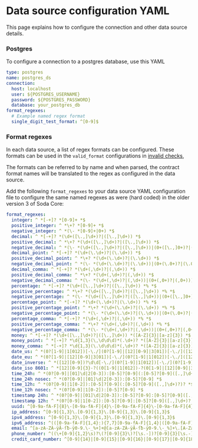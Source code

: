 # Data source configuration YAML

This page explains how to configure the connection and other data source details.

### Postgres

To configure a connection to a postgres database, use this YAML
```yaml
type: postgres
name: postgres_ds
connection:
  host: localhost
  user: ${POSTGRES_USERNAME}
  password: ${POSTGRES_PASSWORD}
  database: your_postgres_db
format_regexes:
  # Example named regex format
  single_digit_test_format: ^[0-9]$
```

### Format regexes

In each data source, a list of regex formats can be configured.  These formats can be 
used in the `valid_format` configurations in [invalid checks](invalid_checks.md#verify-values-are-in-a-named-format), 

The formats can be referred to by name and when parsed, the contract format names 
will be translated to the regex as configured in the data source.

Add the following `format_regexes` to your data source YAML configuration file to 
configure the same named regexes as were (hard coded) in the older version 3 of Soda Core:

```yaml
format_regexes:
  integer: ^ *[-+]? *[0-9]+ *$
  positive_integer: ^ *\+? *[0-9]+ *$
  negative_integer: ^ *(\- *[0-9]+|0+) *$
  decimal: ^ *[-+]? *(\d+([\.,]\d+)?|([\.,]\d+)) *$
  positive_decimal: ^ *\+? *(\d+([\.,]\d+)?|([\.,]\d+)) *$
  negative_decimal: ^ *(\- *(\d+([\.,]\d+)?|([\.,]\d+))|(0+([\.,]0+)?|([\.,]0+))) *$
  decimal_point: ^ *[-+]? *(\d+(\.\d+)?|(\.\d+)) *$
  positive_decimal_point: ^ *\+? *(\d+(\.\d+)?|(\.\d+)) *$
  negative_decimal_point: ^ *(\- *(\d+(\.\d+)?|(\.\d+))|(0+(\.0+)?|(\.0+))) *$
  decimal_comma: ^ *[-+]? *(\d+(,\d+)?|(,\d+)) *$
  positive_decimal_comma: ^ *\+? *(\d+(,\d+)?|(,\d+)) *$
  negative_decimal_comma: ^ *(\- *(\d+(,\d+)?|(,\d+))|(0+(,0+)?|(,0+))) *$
  percentage: ^ *[-+]? *(\d+([\.,]\d+)?|([\.,]\d+)) *% *$
  positive_percentage: ^ *\+? *(\d+([\.,]\d+)?|([\.,]\d+)) *% *$
  negative_percentage: ^ *(\- *(\d+([\.,]\d+)?|([\.,]\d+))|(0+([\.,]0+)?|([\.,]0+))) *% *$
  percentage_point: ^ *[-+]? *(\d+(\.\d+)?|(\.\d+)) *% *$
  positive_percentage_point: ^ *\+? *(\d+(\.\d+)?|(\.\d+)) *% *$
  negative_percentage_point: ^ *(\- *(\d+(\.\d+)?|(\.\d+))|(0+(\.0+)?|(\.0+))) *% *$
  percentage_comma: ^ *[-+]? *(\d+(,\d+)?|(,\d+)) *% *$
  positive_percentage_comma: ^ *\+? *(\d+(,\d+)?|(,\d+)) *% *$
  negative_percentage_comma: ^ *(\- *(\d+(,\d+)?|(,\d+))|(0+(,0+)?|(,0+))) *% *$
  money: ^ *[-+]? *(\d+([\.,]\d+)?|([\.,]\d+)) *([A-Z]{3}|[a-z]{3}) *$
  money_point: ^ *[-+]? *\d{1,3}(\,\d\d\d)*(.\d+)? *([A-Z]{3}|[a-z]{3}) *$
  money_comma: ^ *[-+]? *\d{1,3}(\.\d\d\d)*(,\d+)? *([A-Z]{3}|[a-z]{3}) *$
  date_us: ^ *(0?[1-9]|1[012])[-\./](0?[1-9]|[12][0-9]|3[01])[-\./]([12][0-9])?\d\d *$
  date_eu: ^ *(0?[1-9]|[12][0-9]|3[01])[-\./](0?[1-9]|1[012])[-\./]([12][0-9])?\d\d *$
  date_inverse: ^ *([12][0-9])?\d\d[-\./](0?[1-9]|1[012])[-\./](0?[1-9]|[12][0-9]|3[01]) *$
  date_iso 8601: ^ *[12][0-9]{3}-?((0[1-9]|1[012])-?(0[1-9]|[12][0-9]|3[01])|W[0-5]\d(-?[1-7])?|[0-3]\d\d)([ T](0[0-9]|1[012])(:?[0-5][0-9](:?[0-5][0-9]([.,]\d+)?)?)?([+-](0[0-9]|1[012]):?[0-5][0-9]|Z)?)? *$
  time_24h: ^ *(0?[0-9]|[01]\d|2[0-3]):[0-5]?[0-9](:[0-5]?[0-9]([.,]\d+)?)? *$
  time_24h nosec: ^ *(0?[0-9]|[01]\d|2[0-3]):[0-5]?[0-9] *$
  time_12h: ^ *(0?[0-9]|1[0-2]):[0-5]?[0-9](:[0-5]?[0-9]([.,]\d+)?)? *$
  time_12h nosec: ^ *(0?[0-9]|1[0-2]):[0-5]?[0-9] *$
  timestamp 24h: ^ *(0?[0-9]|[01]\d|2[0-3]):[0-5]?[0-9]:[0-5]?[0-9]([.,]\d+)? *$
  timestamp 12h: ^ *(0?[0-9]|1[0-2]):[0-5]?[0-9]:[0-5]?[0-9]([.,]\d+)? *$
  uuid: ^[0-9a-fA-F]{8}\-[0-9a-fA-F]{4}\-[0-9a-fA-F]{4}\-[0-9a-fA-F]{4}\-[0-9a-fA-F]{12}$
  ip_address: ^[0-9]{1,3}\.[0-9]{1,3}\.[0-9]{1,3}\.[0-9]{1,3}$
  ipv4_address: ^[0-9]{1,3}\.[0-9]{1,3}\.[0-9]{1,3}\.[0-9]{1,3}$
  ipv6_address: ^(([0-9a-fA-F]{1,4}:){7,7}[0-9a-fA-F]{1,4}|([0-9a-fA-F]{1,4}:){1,7}:|([0-9a-fA-F]{1,4}:){1,6}:[0-9a-fA-F]{1,4}|([0-9a-fA-F]{1,4}:){1,5}(:[0-9a-fA-F]{1,4}){1,2}|([0-9a-fA-F]{1,4}:){1,4}(:[0-9a-fA-F]{1,4}){1,3}|([0-9a-fA-F]{1,4}:){1,3}(:[0-9a-fA-F]{1,4}){1,4}|([0-9a-fA-F]{1,4}:){1,2}(:[0-9a-fA-F]{1,4}){1,5}|[0-9a-fA-F]{1,4}:((:[0-9a-fA-F]{1,4}){1,6})|:((:[0-9a-fA-F]{1,4}){1,7}|:)|fe80:(:[0-9a-fA-F]{0,4}){0,4}%[0-9a-zA-Z]{1,}|::(ffff(:0{1,4}){0,1}:){0,1}((25[0-5]|(2[0-4]|1{0,1}[0-9]){0,1}[0-9])\.){3,3}(25[0-5]|(2[0-4]|1{0,1}[0-9]){0,1}[0-9])|([0-9a-fA-F]{1,4}:){1,4}:((25[0-5]|(2[0-4]|1{0,1}[0-9]){0,1}[0-9])\.){3,3}(25[0-5]|(2[0-4]|1{0,1}[0-9]){0,1}[0-9]))$
  email: ^[a-zA-ZÀ-ÿĀ-ſƀ-ȳ0-9.\-_%+]+@[a-zA-ZÀ-ÿĀ-ſƀ-ȳ0-9.\-_%]+\.[A-Za-z]{2,4}$
  phone_number: ^((\+[0-9]{1,2}\s)?\(?[0-9]{3}\)?[\s.-])?[0-9]{3}[\s.-][0-9]{4}$
  credit_card_number: ^[0-9]{14}|[0-9]{15}|[0-9]{16}|[0-9]{17}|[0-9]{18}|[0-9]{19}|([0-9]{4}-){3}[0-9]{4}|([0-9]{4} ){3}[0-9]{4}$
